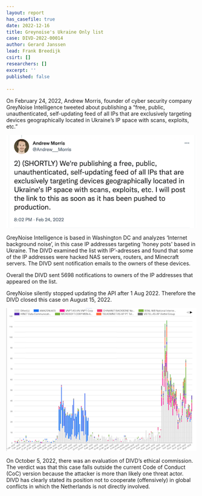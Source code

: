 ```yaml
---
layout: report
has_casefile: true
date: 2022-12-16
title: Greynoise's Ukraine Only list
case: DIVD-2022-00014
author: Gerard Janssen
lead: Frank Breedijk
csirt: []
researchers: []
excerpt: ''
published: false

---
```

On February 24, 2022, Andrew Morris, founder of cyber security company GreyNoise Intelligence tweeted about publishing a “free, public, unauthenticated, self-updating feed of all IPs that are exclusively targeting devices geographically located in Ukraine’s IP space with scans, exploits, etc.”

![](/uploads/screenshot-andrew-morris-2.png)

GreyNoise Intelligence is based in Washington DC and analyzes ‘Internet background noise’, in this case IP addresses targeting 'honey pots' based in Ukraine. The DIVD examined the list with IP’-adresses and found that some of the IP addresses were hacked NAS servers, routers, and Minecraft servers. The DIVD sent notification emails to the owners of these devices.

Overall the DIVD sent 5698 notifications to owners of the IP addresses that appeared on the list.

GreyNoise silently stopped updating the API after 1 Aug 2022. Therefore the DIVD closed this case on August 15, 2022.

![](/uploads/greynoiseukrainonlygraph2.png)

On October 5, 2022, there was an evaluation of DIVD’s ethical commission. The verdict was that this case falls outside the current Code of Conduct (CoC) version because the attacker is more than likely one threat actor. DIVD has clearly stated its position not to cooperate (offensively) in global conflicts in which the Netherlands is not directly involved.